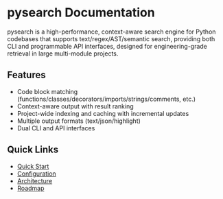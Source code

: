 # pysearch Documentation

pysearch is a high-performance, context-aware search engine for Python codebases that supports text/regex/AST/semantic search, providing both CLI and programmable API interfaces, designed for engineering-grade retrieval in large multi-module projects.

## Features

- Code block matching (functions/classes/decorators/imports/strings/comments, etc.)
- Context-aware output with result ranking
- Project-wide indexing and caching with incremental updates
- Multiple output formats (text/json/highlight)
- Dual CLI and API interfaces

## Quick Links

- [Quick Start](usage.md)
- [Configuration](configuration.md)
- [Architecture](architecture.md)
- [Roadmap](roadmap.md)
